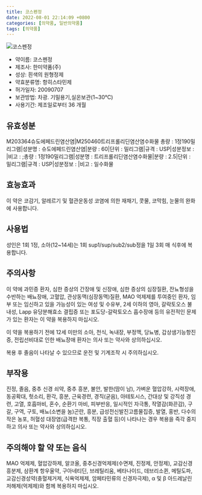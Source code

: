 ```yaml
---
title: 코스펜정
date: 2022-08-01 22:14:09 +0800
categories: [의약품, 일반의약품]
tags: [의약품]
---
```

![코스펜정](https://nedrug.mfds.go.kr/pbp/cmn/itemImageDownload/147426438997500144)

- 약이름: 코스펜정
- 제조사: 한미약품(주)
- 성상: 흰색의 원형정제
- 약효분류명: 항히스타민제
- 허가일자: 20090707
- 보관방법: 차광. 기밀용기,실온보관(1~30℃)
- 사용기간: 제조일로부터 36 개월
## 유효성분
M203364슈도에페드린염산염|M250460트리프롤리딘염산염수화물
총량 : 1정190밀리그램|성분명 : 슈도에페드린염산염|분량 : 60|단위 : 밀리그램|규격 : USP|성분정보 : |비고 : ;총량 : 1정190밀리그램|성분명 : 트리프롤리딘염산염수화물|분량 : 2.5|단위 : 밀리그램|규격 : USP|성분정보 : |비고 : 일수화물
## 효능효과
이 약은 코감기, 알레르기 및 혈관운동성 코염에 의한 재채기, 콧물, 코막힘, 눈물의 완화에 사용합니다.

## 사용법
성인은 1회 1정, 소아(12~14세)는 1회 sup1/sup/sub2/sub정을 1일 3회 매 식후에 복용합니다.

## 주의사항
이 약에 과민증 환자, 심한 증상의 간장애 및 신장애, 심한 증상의 심장질환, 잔뇨형성을 수반하는 배뇨장애, 고혈압, 관상동맥(심장동맥)질환, MAO 억제제를 투여중인 환자, 임부 또는 임신하고 있을 가능성이 있는 여성 및 수유부, 2세 이하의 영아, 갈락토오스 불내성, Lapp 유당분해효소 결핍증 또는 포도당-갈락토오스 흡수장애 등의 유전적인 문제가 있는 환자는 이 약을 복용하지 마십시오.

이 약을 복용하기 전에 12세 미만의 소아, 천식, 녹내장, 부정맥, 당뇨병, 갑상샘기능항진증, 전립선비대로 인한 배뇨장애 환자는 의사 또는 약사와 상의하십시오.

복용 후 졸음이 나타날 수 있으므로 운전 및 기계조작 시 주의하십시오.

## 부작용
진정, 졸음, 중추 신경 쇠약, 중추 흥분, 불안, 발한(땀이 남), 가벼운 혈압강하, 시력장애, 동공확대, 헛소리, 환각, 흥분, 근육경련, 경직(굳음), 아테토시스, 간대상 및 강직성 경련, 고열, 호흡마비, 혼수, 순환기 마비, 피부반응, 일시적인 자극통, 작열감(화끈감), 구갈, 구역, 구토, 배뇨(소변을 눔)곤란, 흥분, 급성전신발진고름물집증, 발열, 홍반, 다수의 작은 농포, 허혈성 대장염(급격한 복통, 직장 출혈 등)이 나타나는 경우 복용을 즉각 중지하고 의사 또는 약사와 상의하십시오.

## 주의해야 할 약 또는 음식
MAO 억제제, 혈압강하제, 알코올, 중추신경억제제(수면제, 진정제, 안정제), 교감신경흥분제, 삼환계 항우울약, 구아네티딘, 브레틸리움, 베타나이드, 데브리소퀸, 메틸도파, 교감신경성약(충혈제거제, 식욕억제제, 암페타민류의 신경자극제), &alpha; 및 &beta; 아드레날린 저해제(억제제)와 함께 복용하지 마십시오.

